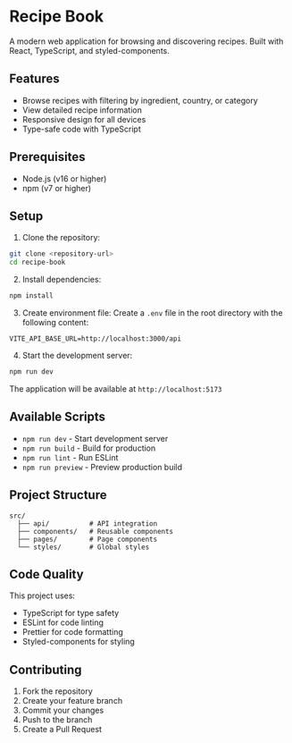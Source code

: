# Recipe Book

A modern web application for browsing and discovering recipes. Built with React, TypeScript, and styled-components.

## Features

- Browse recipes with filtering by ingredient, country, or category
- View detailed recipe information
- Responsive design for all devices
- Type-safe code with TypeScript

## Prerequisites

- Node.js (v16 or higher)
- npm (v7 or higher)

## Setup

1. Clone the repository:

```bash
git clone <repository-url>
cd recipe-book
```

2. Install dependencies:

```bash
npm install
```

3. Create environment file:
   Create a `.env` file in the root directory with the following content:

```
VITE_API_BASE_URL=http://localhost:3000/api
```

4. Start the development server:

```bash
npm run dev
```

The application will be available at `http://localhost:5173`

## Available Scripts

- `npm run dev` - Start development server
- `npm run build` - Build for production
- `npm run lint` - Run ESLint
- `npm run preview` - Preview production build

## Project Structure

```
src/
  ├── api/          # API integration
  ├── components/   # Reusable components
  ├── pages/        # Page components
  └── styles/       # Global styles
```

## Code Quality

This project uses:

- TypeScript for type safety
- ESLint for code linting
- Prettier for code formatting
- Styled-components for styling

## Contributing

1. Fork the repository
2. Create your feature branch
3. Commit your changes
4. Push to the branch
5. Create a Pull Request

